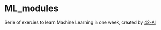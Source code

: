 # ML_modules

Serie of exercies to learn Machine Learning in one week, created by [42-AI](https://github.com/42-AI)
